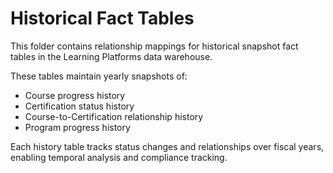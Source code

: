 # Historical Fact Tables

This folder contains relationship mappings for historical snapshot fact tables in the Learning Platforms data warehouse.

These tables maintain yearly snapshots of:
- Course progress history
- Certification status history
- Course-to-Certification relationship history
- Program progress history

Each history table tracks status changes and relationships over fiscal years, enabling temporal analysis and compliance tracking. 
